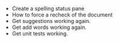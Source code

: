 * Create a spelling status pane
* How to force a recheck of the document
* Get suggestions working again.
* Get add words working again.
* Get unit tests working.
